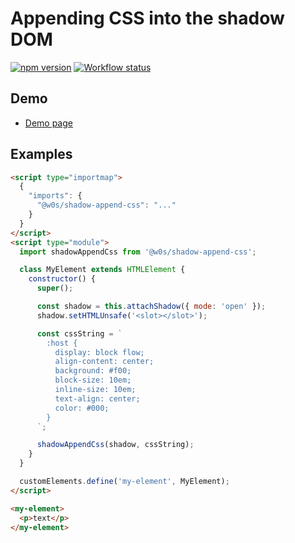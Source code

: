 # Appending CSS into the shadow DOM

[![npm version](https://badge.fury.io/js/%40w0s%2Fshadow-append-css.svg)](https://www.npmjs.com/package/@w0s/shadow-append-css)
[![Workflow status](https://github.com/SaekiTominaga/js-library-browser/actions/workflows/shadow-append-css.yml/badge.svg)](https://github.com/SaekiTominaga/js-library-browser/actions/workflows/shadow-append-css.yml)

## Demo

- [Demo page](https://saekitominaga.github.io/js-library-browser/packages/shadow-append-css/demo/)

## Examples

```HTML
<script type="importmap">
  {
    "imports": {
      "@w0s/shadow-append-css": "..."
    }
  }
</script>
<script type="module">
  import shadowAppendCss from '@w0s/shadow-append-css';

  class MyElement extends HTMLElement {
    constructor() {
      super();

      const shadow = this.attachShadow({ mode: 'open' });
      shadow.setHTMLUnsafe('<slot></slot>');

      const cssString = `
        :host {
          display: block flow;
          align-content: center;
          background: #f00;
          block-size: 10em;
          inline-size: 10em;
          text-align: center;
          color: #000;
        }
      `;

      shadowAppendCss(shadow, cssString);
    }
  }

  customElements.define('my-element', MyElement);
</script>

<my-element>
  <p>text</p>
</my-element>
```
